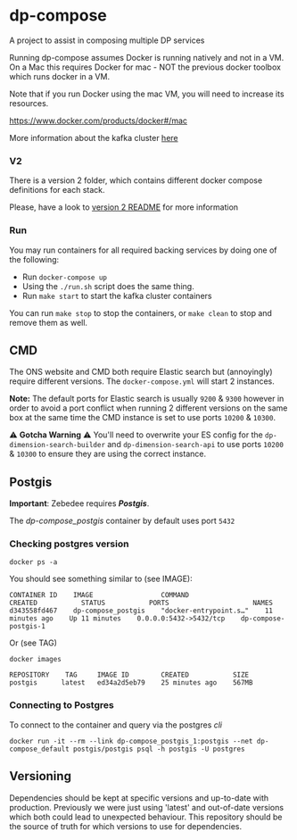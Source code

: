 # dp-compose
A project to assist in composing multiple DP services

Running dp-compose assumes Docker is running natively and not in a VM. On a Mac this requires Docker for mac - NOT the previous docker toolbox which runs docker in a VM.

Note that if you run Docker using the mac VM, you will need to increase its resources.

https://www.docker.com/products/docker#/mac

More information about the kafka cluster [here](./kafka-cluster.md)

### V2

There is a version 2 folder, which contains different docker compose definitions for each stack.

Please, have a look to [version 2 README](./v2/README.md) for more information

### Run

You may run containers for all required backing services by doing one of the following:
- Run ```docker-compose up```
- Using the ``` ./run.sh ``` script does the same thing.
- Run `make start` to start the kafka cluster containers

You can run `make stop` to stop the containers, or `make clean` to stop and remove them as well.

## CMD

The ONS website and CMD both require Elastic search but (annoyingly) require different versions. The `docker-compose.yml` will start 2 instances. 

**Note:** The default ports for Elastic search is usually `9200` & `9300` however in order to avoid a port conflict
 when running 2 different versions on the same box at the same time the CMD instance is set to use ports `10200` & `10300`.

:warning: **Gotcha Warning** :warning:
You'll need to overwrite your ES config for the `dp-dimension-search-builder` and `dp-dimension-search-api` to use ports `10200` & `10300` to ensure they are using the correct instance.

## Postgis

**Important**: Zebedee requires _**Postgis**_. 

The _dp-compose_postgis_ container by default uses port `5432` 

### Checking postgres version

`docker ps -a`

You should see something similar to (see IMAGE):
```
CONTAINER ID    IMAGE                 COMMAND                   CREATED           STATUS           PORTS                     NAMES
d343558fd467    dp-compose_postgis    "docker-entrypoint.s…"    11 minutes ago    Up 11 minutes    0.0.0.0:5432->5432/tcp    dp-compose-postgis-1
```

Or (see TAG)
```
docker images
```
```
REPOSITORY    TAG     IMAGE ID        CREATED           SIZE
postgis      latest   ed34a2d5eb79    25 minutes ago    567MB
```

### Connecting to Postgres
To connect to the container and query via the postgres _cli_

```
docker run -it --rm --link dp-compose_postgis_1:postgis --net dp-compose_default postgis/postgis psql -h postgis -U postgres
```

## Versioning

Dependencies should be kept at specific versions and up-to-date with production.
Previously we were just using 'latest' and out-of-date versions which both could lead to unexpected behaviour.
This repository should be the source of truth for which versions to use for dependencies. 
